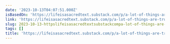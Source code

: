 ```yaml
---
date: '2023-10-13T04:07:51.000Z'
isBasedOn: 'https://lifeisasacredtext.substack.com/p/a-lot-of-things-are-true'
link: 'https://lifeisasacredtext.substack.com/p/a-lot-of-things-are-true'
slug: 2023-10-13-httpslifeisasacredtextsubstackcompa-lot-of-things-are-true
tags: []
title: 'https://lifeisasacredtext.substack.com/p/a-lot-of-things-are-true'
---
```


